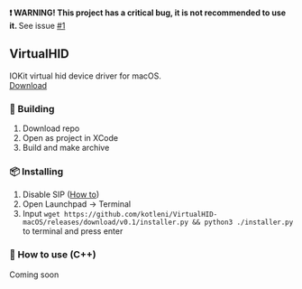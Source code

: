 <b>❗️ WARNING! This project has a critical bug, it is not recommended to use it. </b>See issue <a href="https://github.com/kotleni/VirtualHID-macOS/issues/1">#1</a>
<br>

## VirtualHID
IOKit virtual hid device driver for macOS.
<br><a href="https://github.com/kotleni/VirtualHID-macOS/releases">Download</a>

### 🔨 Building
1. Download repo
2. Open as project in XCode
3. Build and make archive

### 📦 Installing
1. Disable SIP (<a href="https://developer.apple.com/documentation/security/disabling_and_enabling_system_integrity_protection">How to</a>)
2. Open Launchpad -> Terminal
3. Input `wget https://github.com/kotleni/VirtualHID-macOS/releases/download/v0.1/installer.py && python3 ./installer.py` to terminal and press enter
<!-- OLD: 2. See <a href="https://developer.apple.com/documentation/apple-silicon/installing-a-custom-kernel-extension">apple docs</a> for kext loading instruction. -->

### 📒 How to use (C++)
Coming soon
